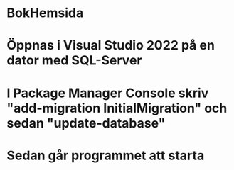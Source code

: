 # BokHemsida
#
# Öppnas i Visual Studio 2022 på en dator med SQL-Server
# 
# I Package Manager Console skriv "add-migration InitialMigration" och sedan "update-database"
# Sedan går programmet att starta